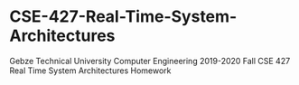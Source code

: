 # CSE-427-Real-Time-System-Architectures
Gebze Technical University Computer Engineering 2019-2020 Fall CSE 427 Real Time System Architectures Homework
